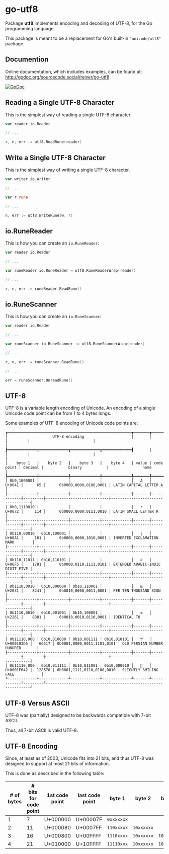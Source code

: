 # go-utf8

Package **utf8** implements encoding and decoding of UTF-8, for the Go programming language.

This package is meant to be a replacement for Go's built-in `"unicode/utf8"` package.

## Documention

Online documentation, which includes examples, can be found at: http://godoc.org/sourcecode.social/reiver/go-utf8

[![GoDoc](https://godoc.org/sourcecode.social/reiver/go-utf8?status.svg)](https://godoc.org/sourcecode.social/reiver/go-utf8)

## Reading a Single UTF-8 Character

This is the simplest way of reading a single UTF-8 character.

```go
var reader io.Reader

// ...

r, n, err := utf8.ReadRune(reader)
```
## Write a Single UTF-8 Character

This is the simplest way of writing a single UTF-8 character.

```go
var writer io.Writer

// ...

var r rune

// ...

n, err := utf8.WriteRune(w, r)
```
## io.RuneReader

This is how you can create an `io.RuneReader`:

```go
var reader io.Reader

// ...

var runeReader io.RuneReader = utf8.RuneReaderWrap(reader)

// ...

r, n, err := runeReader.ReadRune()
```
## io.RuneScanner

This is how you can create an `io.RuneScanner`:

```go
var reader io.Reader

// ...

var runeScanner io.RuneScanner := utf8.RuneScannerWrap(reader)

// ...

r, n, err := runeScanner.ReadRune()

// ...

err = runeScanner.UnreadRune()
```

## UTF-8

UTF-8 is a variable length encoding of Unicode.
An encoding of a single Unicode code point can be from 1 to 4 bytes longs.

Some examples of UTF-8 encoding of Unicode code points are:

```
┏━━━━━━━━━━━━━━━━━━━━━━━━━━━━━━━━━━━━━━━━━━━━━━━━━━━━━━━┳━━━━━━━┳━━━━━━━━━━━━┳━━━━━━━━━┳━━━━━━━━━━━━━━━━━━━━━━━━━━━━┳━━━━━━━━━━━━━━━━━━━━━━━━━━━━━━━━━━┓
|                    UTF-8 encoding                     |       |            |         |                            |                                  |
┣━━━━━━━━━━━━━┳━━━━━━━━━━━━━┳━━━━━━━━━━━━━┳━━━━━━━━━━━━━┫       |            |         |                            |                                  |
|    byte 1   ┋    byte 2   ┋    byte 3   ┋    byte 4   | value | code point | decimal |           binary           |               name               |
┡━━━━━━━━━━━━━╇━━━━━━━━━━━━━╇━━━━━━━━━━━━━╇━━━━━━━━━━━━━╇━━━━━━━╇━━━━━━━━━━━━╇━━━━━━━━━╇━━━━━━━━━━━━━━━━━━━━━━━━━━━━╇━━━━━━━━━━━━━━━━━━━━━━━━━━━━━━━━━━┩
│ 0b0,1000001 ┊             ┊             ┊             │   A   │     U+0041 │      65 │      0b0000,0000,0100,0001 │ LATIN CAPITAL LETTER A           │
├-------------┼-------------┼-------------┼-------------┼-------┼------------┼---------┼----------------------------┼----------------------------------┤
│ 0b0,1110010 ┊             ┊             ┊             │   r   │     U+0072 │     114 │      0b0000,0000,0111,0010 │ LATIN SMALL LETTER R             │
├-------------┼-------------┼-------------┼-------------┼-------┼------------┼---------┼----------------------------┼----------------------------------┤
│ 0b110,00010 ┊ 0b10,100001 ┊             ┊             │   ¡   │     U+00A1 │     161 │      0b0000,0000,1010,0001 │ INVERTED EXCLAMATION MARK        │
├-------------┼-------------┼-------------┼-------------┼-------┼------------┼---------┼----------------------------┼----------------------------------┤
│ 0b110,11011 ┊ 0b10,110101 ┊             ┊             │   ۵   │     U+06F5 │    1781 │      0b0000,0110,1111,0101 │ EXTENDED ARABIC-INDIC DIGIT FIVE │
├-------------┼-------------┼-------------┼-------------┼-------┼------------┼---------┼----------------------------┼----------------------------------┤
│ 0b1110,0010 ┊ 0b10,000000 ┊ 0b10,110001 ┊             │   ‱   │     U+2031 │    8241 │      0b0010,0000,0011,0001 │ PER TEN THOUSAND SIGN            │
├-------------┼-------------┼-------------┼-------------┼-------┼------------┼---------┼----------------------------┼----------------------------------┤
│ 0b1110,0010 ┊ 0b10,001001 ┊ 0b10,100001 ┊             │   ≡   │     U+2261 │    8801 │      0b0010,0010,0110,0001 │ IDENTICAL TO                     │
├-------------┼-------------┼-------------┼-------------┼-------┼------------┼---------┼----------------------------┼----------------------------------┤
│ 0b11110,000 ┊ 0b10,010000 ┊ 0b10,001111 ┊ 0b10,010101 │   𐏕   │ U+000103D5 │   66517 │ 0b0001,0000,0011,1101,0101 │ OLD PERSIAN NUMBER HUNDRED       │
├-------------┼-------------┼-------------┼-------------┼-------┼------------┼---------┼----------------------------┼----------------------------------┤
│ 0b11110,000 ┊ 0b10,011111 ┊ 0b10,011001 ┊ 0b10,000010 │   🙂   │ U+0001F642 │  128578 │ 0b0001,1111,0110,0100,0010 │ SLIGHTLY SMILING FACE            │
└-------------┴-------------┴-------------┴-------------┴-------┴------------┴---------┴----------------------------┴----------------------------------┘
```

## UTF-8 Versus ASCII

UTF-8 was (partially) designed to be backwards compatible with 7-bit ASCII.

Thus, all 7-bit ASCII is valid UTF-8.

## UTF-8 Encoding

Since, at least as of 2003, Unicode fits into 21 bits, and thus UTF-8 was designed to support at most 21 bits of information.

This is done as described in the following table:

| # of bytes | # bits for code point | 1st code point |  last code point |   byte 1   |   byte 2   |   byte 3   |   byte 4   |
|------------|-----------------------|----------------|------------------|------------|------------|------------|------------|
|     1      |            7          |    U+000000    |     U+00007F     | `0xxxxxxx` |            |            |            |
|     2      |           11          |    U+000080    |     U+0007FF     | `110xxxxx` | `10xxxxxx` |            |            |
|     3      |           16          |    U+000800    |     U+00FFFF     | `1110xxxx` | `10xxxxxx` | `10xxxxxx` |            |
|     4      |           21          |    U+010000    |     U+10FFFF     | `11110xxx` | `10xxxxxx` | `10xxxxxx` | `10xxxxxx` |
```
